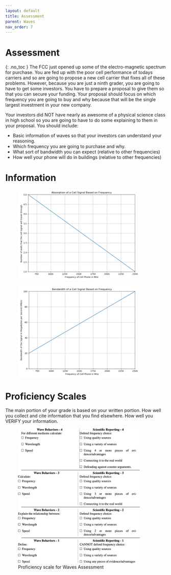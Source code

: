 ```yaml
---
layout: default
title: Assessment
parent: Waves
nav_order: 7
---
```


# Assessment
{: .no_toc }
The FCC just opened up some of the electro-magnetic spectrum for purchase.  You are fed up with the poor cell performance of todays carriers and so are going to propose a new cell carrier that fixes all of these problems.
However, because you are just a ninth grader, you are going to have to get some investors.
You have to prepare a proposal to give them so that you  can secure your funding.
Your proposal should focus on which frequency you are going to buy and why because that will be the single largest investment in your new company.

Your investors did NOT have nearly as awesome of a physical science class in high school so you are going to have to do some explaining to them in your proposal.
You should include:
  * Basic information of waves so that your investors can understand your reasoning.
  * Which frequency you are going to purchase and why.  
  * What sort of bandwidth you can expect (relative to other frequencies)
  * How well your phone will do in buildings (relative to other frequencies)

# Information
<figure>
<img src="./resources/assessment-absorption.png" alt="drawing" width="90%"/>
<figcaption></figcaption>
</figure>

<figure>
<img src="./resources/assessment-bandwidth.png" alt="drawing" width="90%"/>
<figcaption></figcaption>
</figure>

# Proficiency Scales
The main portion of your grade is based on your written portion.
How well you collect and cite information that you find elsewhere.
How well you VERIFY your information.

<figure>
<img src="./resources/proficiency.png" alt="drawing" width="90%"/>
<figcaption>Proficiency scale for Waves Assessment</figcaption>
</figure>